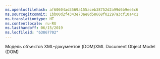 ```yaml
---
ms.openlocfilehash: af60604ad3569a155aceb38752d2a99d6b9ee5c6
ms.sourcegitcommit: 1bb00d2f4343e73ae8d58668f02297a3cf10a4c1
ms.translationtype: HT
ms.contentlocale: ru-RU
ms.lasthandoff: 06/15/2019
ms.locfileid: "63867702"
---
```

<span data-ttu-id="7ceab-101">Модель объектов XML-документов (DOM)</span><span class="sxs-lookup"><span data-stu-id="7ceab-101">XML Document Object Model (DOM)</span></span>